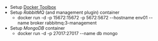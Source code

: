 - Setup [Docker Toolbox](https://www.docker.com/docker-toolbox)
- Setup *RabbitMQ* (and management plugin) container
    + docker run -d -p 15672:15672 -p 5672:5672 --hostname env01 --name broker rabbitmq:3-management
- Setup *MongoDB* container
    + docker run -d -p 27017:27017 --name db mongo
